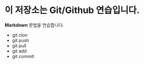 # 이 저장소는 Git/Github 연습입니다.
**Markdown** 문법을 연습합니다.
- git clon
- git push
- git pull
- git add
- git commit
